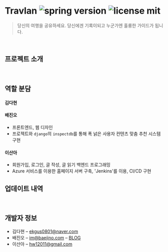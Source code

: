 # Travlan ![spring version](https://img.shields.io/badge/spring-4.3.20-orange?style=flat-square) ![license mit](https://img.shields.io/badge/license-MIT-yellow?style=flat-square)

> 당신의 여행을 공유하세요. 당신에겐 기록이되고 누군가엔 훌륭한 가이드가 됩니다.

<br>

## 프로젝트 소개

<br>

## 역할 분담

#### 김다현

#### 배진오

- 프론트엔드, 웹 디자인
- 프로젝트와 `django`의 `inspectdb`를 통해 폭 넑은 사용자 컨텐츠 맞춤 추천 시스템 구현

#### 이산아

- 회원가입, 로그인, 글 작성, 글 읽기 백엔드 프로그래밍
- Azure 서비스를 이용한 홈페이지 서버 구축, 'Jenkins'를 이용, CI/CD 구현

## 업데이트 내역

<br>

## 개발자 정보

- 김다현 – ekgus0801@naver.com
- 배진오 – im@baejino.com – [BLOG](https://baejino.com)
- 이산아 – hw12011@gmail.com
